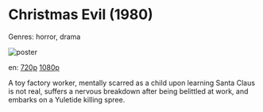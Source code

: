 # Christmas Evil (1980)

Genres: horror, drama

![poster](http://image.tmdb.org/t/p/w500/5SdtqoAhX2DVEiFavJKeY1KbfrE.jpg)

en:
  [720p](magnet:?xt=urn:btih:5465c716c25ff332282c8b8bac9628817bf78623&dn=Christmas+Evil+(1980)&tr=udp%3A%2F%2Ftracker.yify-torrents.com%2Fannounce&tr=udp%3A%2F%2Fopen.demonii.com%3A1337%2Fannounce&tr=udp%3A%2F%2Fexodus.desync.com%3A6969&tr=udp%3A%2F%2Ftracker.istole.it%3A80&tr=udp%3A%2F%2Ftracker.publicbt.com%3A80&tr=udp%3A%2F%2Ftracker.publichd.eu%3A80%2Fannounce&tr=udp%3A%2F%2Ftracker.openbittorrent.com%3A80%2Fannounce&tr=udp%3A%2F%2Fcoppersurfer.tk%3A6969%2Fannounce)
  [1080p](magnet:?xt=urn:btih:5BFB17F7D81B61A51DE259136FF0ECF02C8CC854&tr=udp://glotorrents.pw:6969/announce&tr=udp://tracker.opentrackr.org:1337/announce&tr=udp://torrent.gresille.org:80/announce&tr=udp://tracker.openbittorrent.com:80&tr=udp://tracker.coppersurfer.tk:6969&tr=udp://tracker.leechers-paradise.org:6969&tr=udp://p4p.arenabg.ch:1337&tr=udp://tracker.internetwarriors.net:1337)
  


A toy factory worker, mentally scarred as a child upon learning Santa Claus is not real, suffers a nervous breakdown after being belittled at work, and embarks on a Yuletide killing spree.